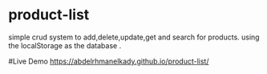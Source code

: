 # product-list

simple crud system to add,delete,update,get and search for products.
using the localStorage as the database .

#Live Demo
https://abdelrhmanelkady.github.io/product-list/
